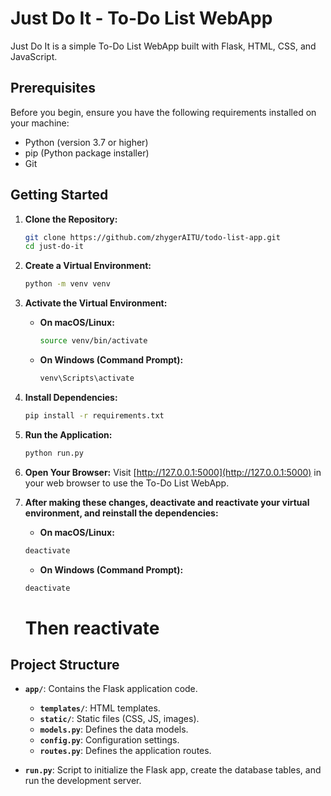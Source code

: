# Just Do It - To-Do List WebApp

Just Do It is a simple To-Do List WebApp built with Flask, HTML, CSS, and JavaScript.

## Prerequisites

Before you begin, ensure you have the following requirements installed on your machine:

- Python (version 3.7 or higher)
- pip (Python package installer)
- Git

## Getting Started

1. **Clone the Repository:**
   ```bash
   git clone https://github.com/zhygerAITU/todo-list-app.git
   cd just-do-it
   ```

2. **Create a Virtual Environment:**
   ```bash
   python -m venv venv
   ```

3. **Activate the Virtual Environment:**
   - **On macOS/Linux:**
     ```bash
     source venv/bin/activate
     ```
   - **On Windows (Command Prompt):**
     ```bash
     venv\Scripts\activate
     ```

4. **Install Dependencies:**
   ```bash
   pip install -r requirements.txt
   ```

5. **Run the Application:**
   ```bash
   python run.py
   ```

6. **Open Your Browser:**
   Visit [http://127.0.0.1:5000](http://127.0.0.1:5000) in your web browser to use the To-Do List WebApp.

7. **After making these changes, deactivate and reactivate your virtual environment, and reinstall the dependencies:**
    - **On macOS/Linux:**
     ```bash
     deactivate
     ```
     - **On Windows (Command Prompt):**
     ```bash
     deactivate
     ```

    # Then reactivate

## Project Structure

- **`app/`**: Contains the Flask application code.
  - **`templates/`**: HTML templates.
  - **`static/`**: Static files (CSS, JS, images).
  - **`models.py`**: Defines the data models.
  - **`config.py`**: Configuration settings.
  - **`routes.py`**: Defines the application routes.

- **`run.py`**: Script to initialize the Flask app, create the database tables, and run the development server.

